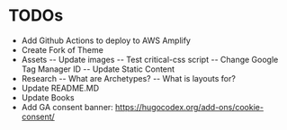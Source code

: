 # TODOs

- Add Github Actions to deploy to AWS Amplify
- Create Fork of Theme
- Assets
-- Update images
-- Test critical-css script
-- Change Google Tag Manager ID
-- Update Static Content
- Research
-- What are Archetypes?
-- What is layouts for?
- Update README.MD
- Update Books
- Add GA consent banner: https://hugocodex.org/add-ons/cookie-consent/